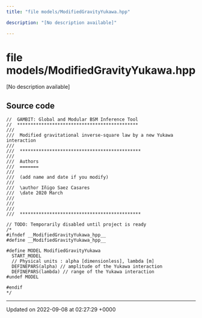 ```yaml
---
title: "file models/ModifiedGravityYukawa.hpp"

description: "[No description available]"

---
```


# file models/ModifiedGravityYukawa.hpp

[No description available]




## Source code

```
//  GAMBIT: Global and Modular BSM Inference Tool
//  *********************************************
///
///  Modified gravitational inverse-square law by a new Yukawa interaction
///
///  *********************************************
///
///  Authors
///  =======
///
///  (add name and date if you modify)
///
///  \author Iñigo Saez Casares
///  \date 2020 March
///
///  
///
///  *********************************************

// TODO: Temporarily disabled until project is ready
/*
#ifndef __ModifiedGravityYukawa_hpp__
#define __ModifiedGravityYukawa_hpp__

#define MODEL ModifiedGravityYukawa
  START_MODEL
  // Physical units : alpha [dimensionless], lambda [m]
  DEFINEPARS(alpha) // amplitude of the Yukawa interaction
  DEFINEPARS(lambda) // range of the Yukawa interaction
#undef MODEL

#endif
*/
```


-------------------------------

Updated on 2022-09-08 at 02:27:29 +0000
